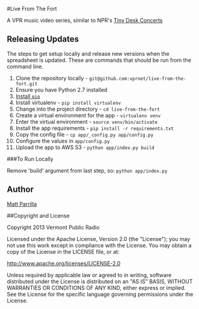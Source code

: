#Live From The Fort

A VPR music video series, similar to NPR's [Tiny Desk Concerts](http://www.npr.org/series/tiny-desk-concerts/)

## Releasing Updates

The steps to get setup locally and release new versions when the spreadsheet is
updated. These are commands that should be run from the command line.

1. Clone the repository locally - `git@github.com:vprnet/live-from-the-fort.git`
1. Ensure you have Python 2.7 installed
1. [Install `pip`](https://pip.pypa.io/en/latest/installing.html)
1. Install virtualenv - `pip install virtualenv`
1. Change into the project directory - `cd live-from-the-fort`
1. Create a virtual environment for the app - `virtualenv venv`
1. Enter the virtual environment - `source venv/bin/activate`
1. Install the app requirements - `pip install -r requirements.txt`
1. Copy the config file - `cp app/_config.py app/config.py`
1. Configure the values in `app/config.py`
1. Upload the app to AWS S3 - `python app/index.py build`

###To Run Locally

Remove 'build' argument from last step, so:	`python app/index.py`

## Author

[Matt Parrilla](http://twitter.com/mattparrilla)

##Copyright and License

Copyright 2013 Vermont Public Radio

Licensed under the Apache License, Version 2.0 (the "License"); you may not use this work except in compliance with the License.
You may obtain a copy of the License in the LICENSE file, or at:

http://www.apache.org/licenses/LICENSE-2.0

Unless required by applicable law or agreed to in writing, software distributed under the License is distributed on an "AS IS" BASIS,
WITHOUT WARRANTIES OR CONDITIONS OF ANY KIND, either express or implied. See the License for the specific language
governing permissions under the License.


